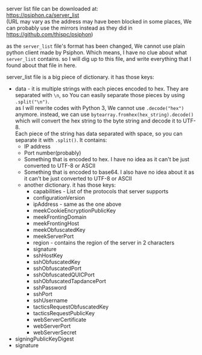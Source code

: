 server list file can be downloaded at:  
https://psiphon.ca/server_list  
(URL may vary as the address may have been blocked in some places, We can probably use the mirrors instead as they did in https://github.com/thispc/psiphon)

as the `server_list` file's format has been changed, We cannot use plain python client made by Psiphon. Which means, I have no clue about what `server_list` contains. so I will dig up to this file, and write everything that I found about that file in here.

server_list file is a big piece of dictionary. it has those keys:

* data - it is multiple strings with each pieces encoded to hex. They are separated with `\n`, so You can easily separate those pieces by using `.split("\n")`.  
as I will rewrite codes with Python 3, We cannot use `.decode("hex")` anymore. instead, we can use `bytearray.fromhex(hex_string).decode()` which will convert the hex string to the byte string and decode it to UTF-8.    
Each piece of the string has data separated with space, so you can separate it with `.split()`. It contains:
  * IP address
  * Port number(probably)
  * Something that is encoded to hex. I have no idea as it can't be just converted to UTF-8 or ASCII
  * Something that is encoded to base64. I also have no idea about it as it can't be just converted to UTF-8 or ASCII
  * another dictionary. it has those keys:
    * capabilities - List of the protocols that server supports
    * configurationVersion
    * ipAddress - same as the one above
    * meekCookieEncryptionPublicKey
    * meekFrontingDomain
    * meekFrontingHost
    * meekObfuscatedKey
    * meekServerPort
    * region - contains the region of the server in 2 characters
    * signature
    * sshHostKey
    * sshObfuscatedKey
    * sshObfuscatedPort
    * sshObfuscatedQUICPort
    * sshObfuscatedTapdancePort
    * sshPassword
    * sshPort
    * sshUsername
    * tacticsRequestObfuscatedKey
    * tacticsRequestPublicKey
    * webServerCertificate
    * webServerPort
    * webServerSecret
* signingPublicKeyDigest
* signature